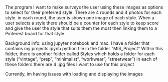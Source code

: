 The program I want to make surveys the user using these images as options to select for their 
preferred style. There are 4 rounds and 4 photos for each style. in each round, the user is 
shown one image of each style. When a user selects a style there should be a counter for each
style to keep score and give the user the style that suits them the most then linking them to a 
Pinterest board for that style. 

Background info: using jupyter notebook and mac.
I have a folder that contains my projects ipynb python file in the folder “MIS_Project”
Within this folder, there is another folder called Styles which holds a folder for each style 
(“vintage”, “prep”, “minimalist”, “workwear”, “streetwear”) in each of these folders there are 
4 .jpg files I want to use for this project

Currently, im having issues with loading and displaying the images
